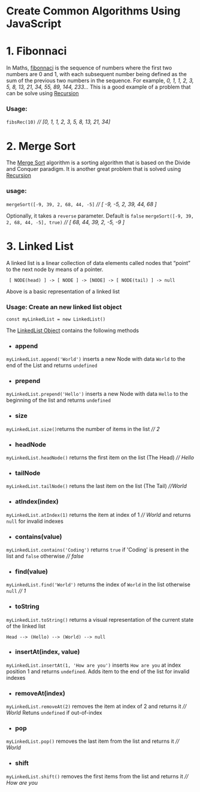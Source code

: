 # Create Common Algorithms Using JavaScript
# 1. Fibonnaci
In Maths, [fibonnaci](https://en.wikipedia.org/wiki/Fibonacci_number) is the sequence of numbers where the first two numbers are 0 and 1, with each subsequent number being defined as the sum of the previous two numbers in the sequence.
For example, _0, 1, 1, 2, 3, 5, 8, 13, 21, 34, 55, 89, 144, 233..._
This is a good example of a problem that can be solve using [Recursion](https://en.wikipedia.org/wiki/Recursion)
### Usage: 
`fibsRec(10)` _// [0, 1, 1, 2, 3, 5, 8, 13, 21, 34]_   


# 2. Merge Sort
The [Merge Sort](https://en.wikipedia.org/wiki/Merge_sort) algorithm is a sorting algorithm that is based on the Divide and Conquer paradigm. It is another great problem that is solved using [Recursion](https://en.wikipedia.org/wiki/Recursion)

### usage:
```mergeSort([-9, 39, 2, 68, 44, -5]``` _// [ -9, -5, 2, 39, 44, 68 ]_

Optionally, it takes a `reverse` parameter. Default is `false`
```mergeSort([-9, 39, 2, 68, 44, -5], true)``` _// [ 68, 44, 39, 2, -5, -9 ]_


# 3. Linked List
A linked list is a linear collection of data elements called nodes that “point” to the next node by means of a pointer.

``` [ NODE(head) ] -> [ NODE ] -> [NODE] -> [ NODE(tail) ] -> null```

Above is a basic representation of a linked list

### Usage: Create an new linked list object 
```const myLinkedList = new LinkedList()``` 

The [LinkedList Object](https://github.com/Complexlity/JS-algorithms/blob/main/linked-list.js) contains the following methods
- ### append 
```myLinkedList.append('World')``` inserts a new Node with data `World` to the end of the List and returns `undefined`
- ### prepend 
```myLinkedList.prepend('Hello')``` inserts a new Node with data `Hello` to the beginning of the list and returns `undefined`
- ### size
```myLinkedList.size()```returns the number of items in the list _//  2_
- ### headNode
```myLinkedList.headNode()``` returns the first item on the list (The Head) _// Hello_
- ### tailNode
```myLinkedList.tailNode()``` retuns the last item on the list (The Tail) _//World_
- ### atIndex(index)
```myLinkedList.atIndex(1)``` returns the item at index of 1 _// World_ and returns `null` for invalid indexes
- ### contains(value)
```myLinkedList.contains('Coding')``` returns `true` if  'Coding' is present in the list and `false` otherwise _// false_
- ### find(value)
```myLinkedList.find('World')``` returns the index of `World` in the list otherwise `null` _// 1_
- ### toString
```myLinkedList.toString()``` returns a visual representation of the current state of the linked list

    Head --> (Hello) --> (World) --> null
- ### insertAt(index, value)
```myLinkedList.insertAt(1, 'How are you')``` inserts `How are you` at index position 1 and  returns `undefined`. Adds item to the end of the list for invalid indexes
- ### removeAt(index)
```myLinkedList.removeAt(2)``` removes the item at index of 2 and returns it _// World_
Retuns `undefined` if out-of-index
- ### pop
```myLinkedList.pop()``` removes the last item from the list and returns it _// World_
- ### shift
```myLinkedList.shift()``` removes the first items from the list and returns it _// How are you_

